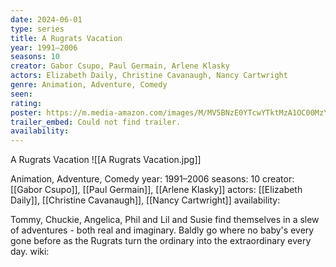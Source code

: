 ```yaml
---
date: 2024-06-01
type: series
title: A Rugrats Vacation
year: 1991–2006
seasons: 10
creator: Gabor Csupo, Paul Germain, Arlene Klasky
actors: Elizabeth Daily, Christine Cavanaugh, Nancy Cartwright
genre: Animation, Adventure, Comedy
seen:
rating: 
poster: https://m.media-amazon.com/images/M/MV5BNzE0YTcwYTktMzA1OC00MzY5LWFjN2ItOGQ0MTkxNDM1ZDllXkEyXkFqcGdeQXVyMjMzMzc0MjM@._V1_SX300.jpg
trailer_embed: Could not find trailer.
availability:
---
```

A Rugrats Vacation
![[A Rugrats Vacation.jpg]]

Animation, Adventure, Comedy
year: 1991–2006
seasons: 10
creator: [[Gabor Csupo]], [[Paul Germain]], [[Arlene Klasky]]
actors: [[Elizabeth Daily]], [[Christine Cavanaugh]], [[Nancy Cartwright]]
availability:

Tommy, Chuckie, Angelica, Phil and Lil and Susie find themselves in a slew of adventures - both real and imaginary. Baldly go where no baby's every gone before as the Rugrats turn the ordinary into the extraordinary every day.
wiki: 


